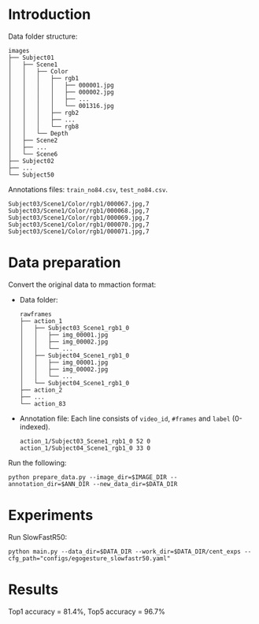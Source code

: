 # **Introduction**
Data folder structure:
```
images
├── Subject01
│   ├── Scene1
│   │   ├── Color
│   │   │   ├── rgb1
│   │   │   │   ├── 000001.jpg
│   │   │   │   ├── 000002.jpg
│   │   │   │   ├── ...
│   │   │   │   └── 001316.jpg
│   │   │   ├── rgb2
│   │   │   ├── ...
│   │   │   └── rgb8
│   │   └── Depth
│   ├── Scene2
│   ├── ...
│   └── Scene6
├── Subject02
├── ...
└── Subject50
```
Annotations files: `train_no84.csv`, `test_no84.csv`.
```
Subject03/Scene1/Color/rgb1/000067.jpg,7
Subject03/Scene1/Color/rgb1/000068.jpg,7
Subject03/Scene1/Color/rgb1/000069.jpg,7
Subject03/Scene1/Color/rgb1/000070.jpg,7
Subject03/Scene1/Color/rgb1/000071.jpg,7
```
# **Data preparation**
Convert the original data to mmaction format:
- Data folder:
    ```
    rawframes
    ├── action_1
    │   ├── Subject03_Scene1_rgb1_0
    │   │   ├── img_00001.jpg
    │   │   ├── img_00002.jpg
    │   │   └── ...
    │   ├── Subject04_Scene1_rgb1_0
    │   │   ├── img_00001.jpg
    │   │   ├── img_00002.jpg
    │   │   └── ...
    │   └── Subject04_Scene1_rgb1_0
    ├── action_2
    ├── ...
    └── action_83
    ```
- Annotation file: Each line consists of `video_id`, `#frames` and `label` (0-indexed).
    ```
    action_1/Subject03_Scene1_rgb1_0 52 0
    action_1/Subject04_Scene1_rgb1_0 33 0
    ```
Run the following:
```shell
python prepare_data.py --image_dir=$IMAGE_DIR --annotation_dir=$ANN_DIR --new_data_dir=$DATA_DIR
```
# **Experiments**
Run SlowFastR50:
```shell
python main.py --data_dir=$DATA_DIR --work_dir=$DATA_DIR/cent_exps --cfg_path="configs/egogesture_slowfastr50.yaml"
```
# **Results**
Top1 accuracy = 81.4%, Top5 accuracy = 96.7%